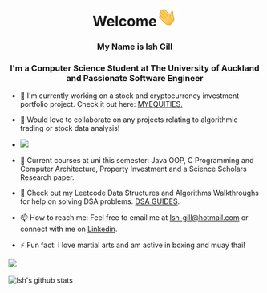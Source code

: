 <h1 align="center">Welcome<img src="https://raw.githubusercontent.com/ABSphreak/ABSphreak/master/gifs/Hi.gif" width="40px" />
<h3 align="center">My Name is Ish Gill</h3>
<h3 align="center">I'm a Computer Science Student at The University of Auckland and Passionate Software Engineer</h3>

- 🔭 I'm currently working on a stock and cryptocurrency investment portfolio project. Check it out here: [MYEQUITIES.](https://github.com/IshGill/MYEQUITIES)
- 👯 Would love to collaborate on any projects relating to algorithmic trading or stock data analysis! 
- <img src="https://user-images.githubusercontent.com/57751792/110103018-51147500-7e0a-11eb-8e31-ebd7d9e9178d.png" width="300px" />

- 🌱 Current courses at uni this semester: Java OOP, C Programming and Computer Architecture, Property Investment and a Science Scholars Research paper. 
- 💬 Check out my Leetcode Data Structures and Algorithms Walkthroughs for help on solving DSA problems. [DSA GUIDES](https://github.com/IshGill/DSA-and-Leetcode-Walkthroughs).
- 📫 How to reach me: Feel free to email me at Ish-gill@hotmail.com or connect with me on [Linkedin](https://www.linkedin.com/in/ishgill/).

- ⚡ Fun fact: I love martial arts and am active in boxing and muay thai! 
<img src="https://i.imgur.com/f8ug4xe.gif" width = "335px">


![Ish's github stats](https://github-readme-stats.vercel.app/api?username=IshGill&show_icons=true&theme=cobalt)
